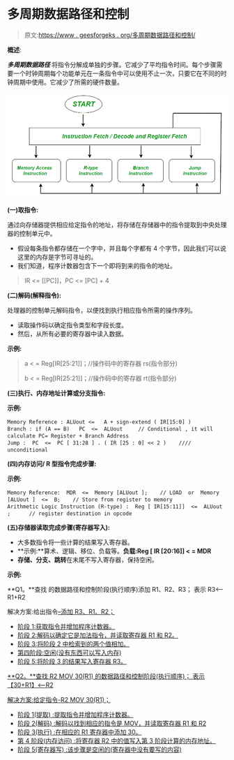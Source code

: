 # 多周期数据路径和控制

> 原文:[https://www . geesforgeks . org/多周期数据路径和控制/](https://www.geeksforgeeks.org/multi-cycle-data-path-and-control/)

**概述**:

***多周期数据路径*** 将指令分解成单独的步骤。它减少了平均指令时间。每个步骤需要一个时钟周期每个功能单元在一条指令中可以使用不止一次，只要它在不同的时钟周期中使用。它减少了所需的硬件数量。

![](img/2c98870ea8a3f65bbc43c7d4f199f9c1.png)

**(一)取指令:**

通过向存储器提供相应给定指令的地址，将存储在存储器中的指令提取到中央处理器的控制单元中。

*   假设每条指令都存储在一个字中，并且每个字都有 4 个字节，因此我们可以说这里的内存是字节可寻址的。
*   我们知道，程序计数器包含下一个即将到来的指令的地址。

> IR <= [[PC]]，PC <= [PC] + 4

**(二)解码(解释指令):**

处理器的控制单元解码指令，以便找到执行相应指令所需的操作序列。

*   读取操作码以确定指令类型和字段长度。
*   然后，从所有必要的寄存器中读入数据。

**示例:**

> a < = Reg[IR[25:21]]；//操作码中的寄存器 rs(指令部分)
> 
> b < = Reg[IR[25:21]]；//操作码中的寄存器 rt(指令部分)

**(三)执行、内存地址计算或分支指令:**

**示例:**

```
Memory Reference : ALUout <=   A + sign-extend ( IR[15:0] )
Branch : if (A == B)   PC  <=  ALUout     // Conditional , it will calculate PC= Register + Branch Address
Jump :  PC  <=  PC [ 31:28 ] . ( IR [25 : 0] << 2 )    //// unconditional
```

**(四)内存访问/ R 型指令完成步骤:**

**示例:**

```
Memory Reference:  MDR  <=  Memory [ALUout ];    // LOAD  or  Memory [ALUout ]  <=  B;    // Store from register to memory
Arithmetic Logic Instruction (R-type) :  Reg [ IR[15:11]]  <=  ALUout ;      // register destination in opcode
```

**(五)存储器读取完成步骤(寄存器写入):**

*   大多数指令将一些计算的结果写入寄存器。
*   **示例:**算术、逻辑、移位、负载等。**负载:Reg [ IR [20:16]] < = MDR**
*   **存储、分支、跳转**在末尾不写入寄存器，保持空闲。

**示例:**

**Q1。**查找
的数据路径和控制阶段(执行顺序)添加 R1、R2、R3；
表示 R3<–R1+R2

解决方案:给出指令<u>–添加 R3、R1、R2；</u>

*   <u>阶段 1:获取指令并增加程序计数器。</u>
*   <u>阶段 2:解码以确定它是加法指令，并读取寄存器 R1 和 R2。</u>
*   <u>阶段 3:将阶段 2 中检索到的两个值相加。</u>
*   <u>第四阶段:空闲(没有东西可以写入内存)</u>
*   <u>阶段 5:将阶段 3 的结果写入寄存器 R3。</u>

<u>**Q2。**查找 R2 MOV 30(R1)
的数据路径和控制阶段(执行顺序)；
表示【30+R1】<–R2</u>

<u>解决方案:给定指令-R2 MOV 30(R1)；</u>

*   <u>阶段 1(提取) :提取指令并增加程序计数器。</u>
*   <u>阶段 2(解码) :解码以找到相应的指令是 MOV，并读取寄存器 R1 和 R2</u>
*   <u>阶段 3(执行) :在相应的 R1 寄存器中添加 30。</u>
*   <u>第 4 阶段(内存访问) :将寄存器 R2 中的值写入第 3 阶段计算的内存地址。</u>
*   <u>阶段 5(寄存器写) :该步骤是空闲的(寄存器中没有要写的内容)</u>
